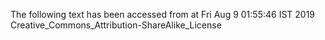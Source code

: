 The following text has been accessed from at Fri Aug 9 01:55:46 IST 2019
Creative_Commons_Attribution-ShareAlike_License

